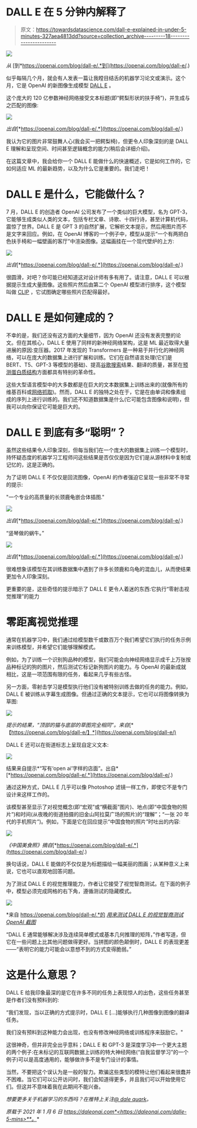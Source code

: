 # DALL E 在 5 分钟内解释了

> 原文：<https://towardsdatascience.com/dall-e-explained-in-under-5-minutes-327aea4813dd?source=collection_archive---------18----------------------->

![](img/07868444d7a9cc7341b18e62f46bb319.png)

*从* [到*https://openai.com/blog/dall-e/.*到](https://openai.com/blog/dall-e/.)

似乎每隔几个月，就会有人发表一篇让我瞠目结舌的机器学习论文或演示。这个月，它是 OpenAI 的新图像生成模型 [DALL E](https://openai.com/blog/dall-e/) 。

这个庞大的 120 亿参数神经网络接受文本标题(即“鳄梨形状的扶手椅”)，并生成与之匹配的图像:

![](img/b2b14129dbae26c1da5567bbd4ef5b45.png)

*出自*[*https://openai.com/blog/dall-e/.*](https://openai.com/blog/dall-e/.)

我认为它的图片非常鼓舞人心(我会买一把鳄梨椅)，但更令人印象深刻的是 DALL E 理解和呈现空间、时间甚至逻辑概念的能力(稍后会详细介绍)。

在这篇文章中，我会给你一个 DALL E 能做什么的快速概述，它是如何工作的，它如何适应 ML 的最新趋势，以及为什么它是重要的。我们走吧！

# DALL E 是什么，它能做什么？

7 月，DALL E 的创造者 OpenAI 公司发布了一个类似的巨大模型，名为 GPT-3，它能够生成类似人类的文本，包括专栏文章、诗歌、十四行诗，甚至计算机代码，震惊了世界。DALL E 是 GPT 3 的自然扩展，它解析文本提示，然后用图片而不是文字来回应。例如，在 OpenAI 博客的一个例子中，模型从提示“一个有两把白色扶手椅和一幅壁画的客厅”中渲染图像。这幅画挂在一个现代壁炉的上方:

![](img/dde8b0220f85b248a738f822d4b9e251.png)

*出自*[*https://openai.com/blog/dall-e/.*](https://openai.com/blog/dall-e/.)

很圆滑，对吧？你可能已经知道这对设计师有多有用了。请注意，DALL E 可以根据提示生成大量图像。这些照片然后由第二个 OpenAI 模型进行排序，这个模型叫做 [CLIP](https://openai.com/blog/clip/) ，它试图确定哪些照片匹配得最好。

# DALL E 是如何建成的？

不幸的是，我们还没有这方面的大量细节，因为 OpenAI 还没有发表完整的论文。但在其核心，DALL E 使用了同样的新神经网络架构，这是 ML 最近取得大量进展的原因:变压器。2017 年发现的 Transformers 是一种易于并行化的神经网络，可以在庞大的数据集上进行扩展和训练。它们在自然语言处理(它们是 BERT、T5、GPT-3 等模型的基础)、提高[谷歌搜索](https://blog.google/products/search/search-language-understanding-bert/)结果、翻译的质量，甚至在[预测蛋白质结构](https://daleonai.com/how-alphafold-works)方面都具有特别的革命性。

这些大型语言模型中的大多数都是在巨大的文本数据集上训练出来的(就像所有的维基百科或[网络抓取](https://commoncrawl.org/))。然而，DALL E 的独特之处在于，它是在由单词和像素组成的序列上进行训练的。我们还不知道数据集是什么(它可能包含图像和说明)，但我可以向你保证它可能是巨大的。

# DALL E 到底有多“聪明”？

虽然这些结果令人印象深刻，但每当我们在一个庞大的数据集上训练一个模型时，持怀疑态度的机器学习工程师问这些结果是否仅仅是因为它们是从源材料中复制或记忆的，这是正确的。

为了证明 DALL E 不仅仅是回流图像，OpenAI 的作者强迫它呈现一些非常不寻常的提示:

"一个专业的高质量的长颈鹿龟嵌合体插图."

![](img/d09ed54cca8af99e12216b830670e269.png)

*出自*[*https://openai.com/blog/dall-e/.*](https://openai.com/blog/dall-e/.)

“竖琴做的蜗牛。”

![](img/095daa40f19bacfdd615327534d116e4.png)

*出自*[*https://openai.com/blog/dall-e/.*](https://openai.com/blog/dall-e/.)

很难想象该模型在其训练数据集中遇到了许多长颈鹿和乌龟的混血儿，从而使结果更加令人印象深刻。

更重要的是，这些奇怪的提示暗示了 DALL E 更令人着迷的东西:它执行“零射击视觉推理”的能力

# 零距离视觉推理

通常在机器学习中，我们通过给模型数千或数百万个我们希望它们执行的任务示例来训练模型，并希望它们能够理解模式。

例如，为了训练一个识别狗品种的模型，我们可能会向神经网络显示成千上万张按品种标记的狗的图片，然后测试它标记新狗图片的能力。与 OpenAI 的最新成就相比，这是一项范围有限的任务，看起来几乎有些古怪。

另一方面，零射击学习是模型执行他们没有被特别训练去做的任务的能力。例如，DALL E 被训练从字幕生成图像。但通过正确的文本提示，它也可以将图像转换为草图:

![](img/581fc90ef57f7b754ee1516a877ee7de.png)

*提示的结果，“顶部的猫与底部的草图完全相同”。来自*[*【https://openai.com/blog/dall-e/】*](https://openai.com/blog/dall-e/)

DALL E 还可以在街道标志上呈现自定义文本:

![](img/4f08dd8846ba52ba72452bcbcbdcde11.png)

结果来自提示*“写有‘open ai’字样的店面”。出自*[*https://openai.com/blog/dall-e/.*](https://openai.com/blog/dall-e/.)

通过这种方式，DALL E 几乎可以像 Photoshop 滤镜一样工作，即使它不是专门设计来这样工作的。

该模型甚至显示了对视觉概念(即“宏观”或“横截面”图片)、地点(即“中国食物的照片”)和时间(从夜晚的街道拍摄的旧金山阿拉莫广场的照片)的“理解”；“一张 20 年代的手机照片”)。例如，下面是它在回应提示“中国食物的照片”时吐出的内容:

![](img/3055525f56b6dce3ee105c6a653e6e31.png)

*《中国美食照》摘自*[*https://openai.com/blog/dall-e/.*](https://openai.com/blog/dall-e/.)

换句话说，DALL E 能做的不仅仅是为标题描绘一幅美丽的图画；从某种意义上来说，它也可以直观地回答问题。

为了测试 DALL E 的视觉推理能力，作者让它接受了视觉智商测试。在下面的例子中，模型必须完成网格的右下角，遵循测试的隐藏模式。

![](img/5d5f94bbd2194f961982cc0cf4774672.png)

*来自 https://openai.com/blog/dall-e/.*的 [*用来测试 DALL E* *的视觉智商测试 OpenAI 截图*](https://openai.com/blog/dall-e/.)

“DALL E 通常能够解决涉及连续简单模式或基本几何推理的矩阵，”作者写道，但它在一些问题上比其他问题做得更好。当拼图的颜色颠倒时，DALL E 的表现更差——“表明它的能力可能会以意想不到的方式变得脆弱。”

# 这是什么意思？

DALL E 给我印象最深的是它在许多不同的任务上表现惊人的出色，这些任务甚至是作者们没有预料到的:

“我们发现，当以正确的方式提示时，DALL E […]能够执行几种图像到图像的翻译任务。

我们没有预料到这种能力会出现，也没有修改神经网络或训练程序来鼓励它。"

这很神奇，但并非完全出乎意料；DALL E 和 GPT-3 是深度学习中一个更大主题的两个例子:在未标记的互联网数据上训练的特大神经网络(“自我监督学习”的一个例子)可以是高度通用的，能够做许多不是专门设计的事情。

当然，不要把这个误认为是一般的智力。欺骗这些类型的模特让他们看起来很蠢并不困难。当它们可以公开访问时，我们会知道得更多，并且我们可以开始使用它们。但这并不意味着我在此期间不能兴奋。

*想要更多关于机器学习的东西吗？在推特上关注*[*@ dale quark*](https://twitter.com/dalequark)*。*

*原载于 2021 年 1 月 6 日 https://daleonai.com*<https://daleonai.com/dalle-5-mins>**。**